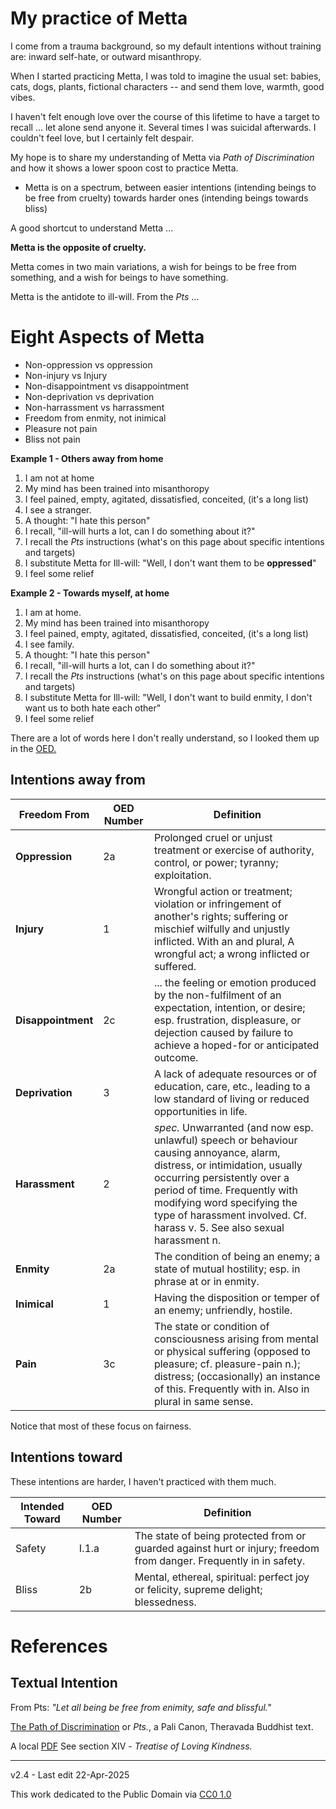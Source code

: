 ﻿# My practice of Metta

I come from a trauma background, so my default intentions without training are: inward self-hate, or outward misanthropy.

When I started practicing Metta, I was told to imagine the usual set: babies, cats, dogs, plants, fictional characters -- and send them love, warmth, good vibes. 

I haven't felt enough love over the course of this lifetime to have a target to recall ... let alone send anyone it. Several times I was suicidal afterwards. I couldn't feel love, but I certainly felt despair.

My hope is to share my understanding of Metta via *Path of Discrimination* and how it shows a lower spoon cost to practice Metta.

* Metta is on a spectrum, between easier intentions (intending beings to be free from cruelty) towards harder ones (intending beings towards bliss)

A good shortcut to understand Metta ...

**Metta is the opposite of cruelty.**

Metta comes in two main variations, a wish for beings to be free from something, and a wish for beings to have something.

Metta is the antidote to ill-will. From the *Pts* ...

# Eight Aspects of Metta

* Non-oppression vs oppression
* Non-injury vs Injury
* Non-disappointment vs disappointment
* Non-deprivation vs deprivation
* Non-harrassment vs harrassment
* Freedom from enmity, not inimical
* Pleasure not pain
* Bliss not pain

**Example 1 - Others away from home**

1. I am not at home
1. My mind has been trained into misanthoropy
1. I feel pained, empty, agitated, dissatisfied, conceited, (it's a long list)
1. I see a stranger.
1. A thought: "I hate this person"
1. I recall, "ill-will hurts a lot, can I do something about it?"
1. I recall the *Pts* instructions (what's on this page about specific intentions and targets)
1. I substitute Metta for Ill-will: "Well, I don't want them to be **oppressed**"
1. I feel some relief

**Example 2 - Towards myself, at home**

1. I am at home.
1. My mind has been trained into misanthoropy
1. I feel pained, empty, agitated, dissatisfied, conceited, (it's a long list)
1. I see family.
1. A thought: "I hate this person"
1. I recall, "ill-will hurts a lot, can I do something about it?"
1. I recall the *Pts* instructions (what's on this page about specific intentions and targets)
1. I substitute Metta for Ill-will: "Well, I don't want to build enmity, I don't want us to both hate each other"
1. I feel some relief

There are a lot of words here I don't really understand, so I looked them up in the [OED.](https://www.oed.com/)

## Intentions away from

| Freedom From | OED Number | Definition | 
| ------------ | ---------- | ---------- |
| **Oppression**      | 2a | Prolonged cruel or unjust treatment or exercise of authority, control, or power; tyranny; exploitation. |
| **Injury**          | 1  | Wrongful action or treatment; violation or infringement of another's rights; suffering or mischief wilfully and unjustly inflicted. With an and plural, A wrongful act; a wrong inflicted or suffered.|
| **Disappointment**  | 2c | ... the feeling or emotion produced by the non-fulfilment of an expectation, intention, or desire; esp. frustration, displeasure, or dejection caused by failure to achieve a hoped-for or anticipated outcome. |
| **Deprivation**     | 3 | A lack of adequate resources or of education, care, etc., leading to a low standard of living or reduced opportunities in life. |
| **Harassment**      | 2 | *spec.* Unwarranted (and now esp. unlawful) speech or behaviour causing annoyance, alarm, distress, or intimidation, usually occurring persistently over a period of time. Frequently with modifying word specifying the type of harassment involved. Cf. harass v. 5. See also sexual harassment n. |
| **Enmity**          | 2a | The condition of being an enemy; a state of mutual hostility; esp. in phrase at or in enmity. |
| **Inimical**        | 1 |  Having the disposition or temper of an enemy; unfriendly, hostile.|
| **Pain**            | 3c | The state or condition of consciousness arising from mental or physical suffering (opposed to pleasure; cf. pleasure-pain n.); distress; (occasionally) an instance of this. Frequently with in. Also in plural in same sense. |

Notice that most of these focus on fairness.

## Intentions toward

These intentions are harder, I haven't practiced with them much.

| Intended Toward | OED Number | Definition |
| ----------------|------------|------------|
| Safety | I.1.a | The state of being protected from or guarded against hurt or injury; freedom from danger. Frequently in in safety. |
| Bliss | 2b | Mental, ethereal, spiritual: perfect joy or felicity, supreme delight; blessedness. |

# References

## Textual Intention

From Pts: *"Let all being be free from enimity, safe and blissful."*

[The Path of Discrimination](https://en.wikipedia.org/wiki/Pa%E1%B9%ADisambhid%C4%81magga) or *Pts.*, a Pali Canon, Theravada Buddhist text.

A local [PDF](./archive/patisambhidamagga_en_version_20230910.pdf) See section XIV - *Treatise of Loving Kindness.*

-----

v2.4 - Last edit 22-Apr-2025

This work dedicated to the Public Domain via [CC0 1.0](https://creativecommons.org/publicdomain/zero/1.0/)
